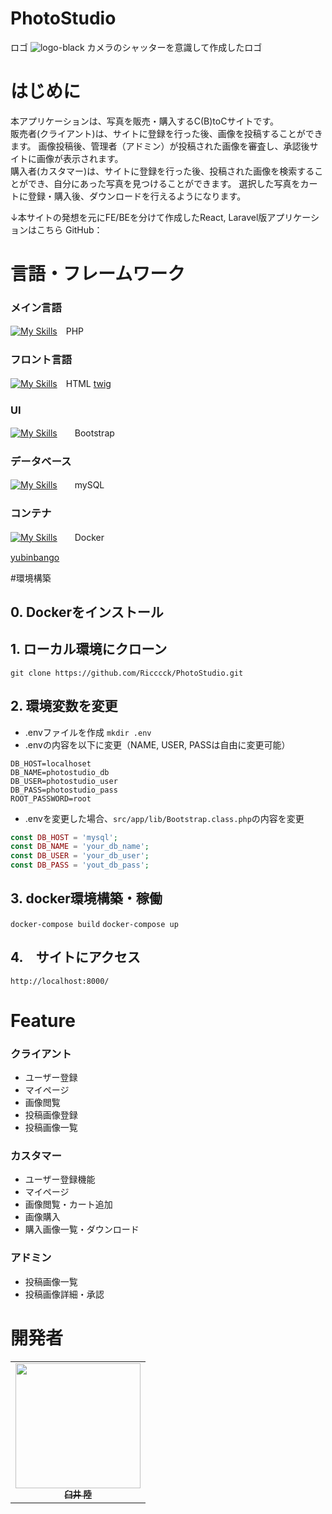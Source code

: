 # PhotoStudio
ロゴ
![logo-black](https://github.com/user-attachments/assets/c2bc1eed-982c-4101-b39d-f99bd2fe92ce)
カメラのシャッターを意識して作成したロゴ

# はじめに
本アプリケーションは、写真を販売・購入するC(B)toCサイトです。<br>
販売者(クライアント)は、サイトに登録を行った後、画像を投稿することができます。
画像投稿後、管理者（アドミン）が投稿された画像を審査し、承認後サイトに画像が表示されます。<br>
購入者(カスタマー)は、サイトに登録を行った後、投稿された画像を検索することができ、自分にあった写真を見つけることができます。
選択した写真をカートに登録・購入後、ダウンロードを行えるようになります。

↓本サイトの発想を元にFE/BEを分けて作成したReact, Laravel版アプリケーションはこちら
GitHub：

# 言語・フレームワーク
### メイン言語
[![My Skills](https://skillicons.dev/icons?i=php)](https://skillicons.dev)　PHP
### フロント言語
[![My Skills](https://skillicons.dev/icons?i=html)](https://skillicons.dev)　HTML
[twig](https://twig.symfony.com/)
### UI
[![My Skills](https://skillicons.dev/icons?i=bootstrap)](https://skillicons.dev)　　Bootstrap  
### データベース
[![My Skills](https://skillicons.dev/icons?i=mysql)](https://skillicons.dev)　　mySQL  
### コンテナ
[![My Skills](https://skillicons.dev/icons?i=docker)](https://skillicons.dev)　　Docker  
 
[yubinbango](https://github.com/yubinbango/yubinbango)


#環境構築

## 0. Dockerをインストール

## 1. ローカル環境にクローン
`git clone https://github.com/Ricccck/PhotoStudio.git`

## 2. 環境変数を変更
- .envファイルを作成
`mkdir .env`
- .envの内容を以下に変更（NAME, USER, PASSは自由に変更可能）
```
DB_HOST=localhoset
DB_NAME=photostudio_db
DB_USER=photostudio_user
DB_PASS=photostudio_pass
ROOT_PASSWORD=root
```
- .envを変更した場合、`src/app/lib/Bootstrap.class.php`の内容を変更
```php
const DB_HOST = 'mysql';
const DB_NAME = 'your_db_name';
const DB_USER = 'your_db_user';
const DB_PASS = 'yout_db_pass';
```

## 3. docker環境構築・稼働
`docker-compose build`
`docker-compose up`

## 4.　サイトにアクセス
`http://localhost:8000/`



# Feature
### クライアント
- ユーザー登録
- マイページ
- 画像閲覧
- 投稿画像登録
- 投稿画像一覧

### カスタマー
- ユーザー登録機能
- マイページ
- 画像閲覧・カート追加
- 画像購入
- 購入画像一覧・ダウンロード

### アドミン
- 投稿画像一覧
- 投稿画像詳細・承認


# 開発者
<table>
    <td align="center"><a href="https://github.com/Ricccck"><img src="https://avatars.githubusercontent.com/u/99594245?v=4" width="200px;" alt=""/><br /><sub><b>臼井 陸
</b></sub></a></td>
</table>
